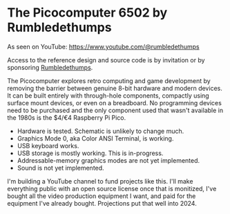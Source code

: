 # The Picocomputer 6502 by Rumbledethumps
As seen on YouTube: https://www.youtube.com/@rumbledethumps

Access to the reference design and source code is by invitation or by sponsoring 
[Rumbledethumps](https://github.com/sponsors/rumbledethumps).

The Picocomputer explores retro computing and game development by removing the barrier between genuine 8-bit hardware and modern devices. It can be built entirely with through-hole components, compactly using surface mount devices, or even on a breadboard. No programming devices need to be purchased and the only component used that wasn't available in the 1980s is the $4/€4 Raspberry Pi Pico.

 * Hardware is tested. Schematic is unlikely to change much.
 * Graphics Mode 0, aka Color ANSI Terminal, is working.
 * USB keyboard works.
 * USB storage is mostly working. This is in-progress.
 * Addressable-memory graphics modes are not yet implemented.
 * Sound is not yet implemented.

I'm building a YouTube channel to fund projects like this.
I'll make everything public with an open source license
once that is monitized, I've bought all the video production equipment I want,
and paid for the equipment I've already bought.
Projections put that well into 2024.
